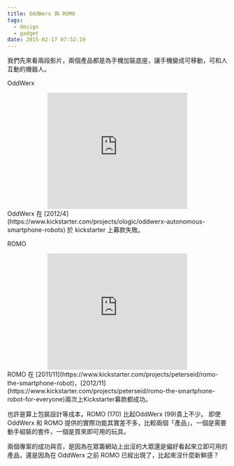```yaml
---
title: OddWerx 與 ROMO
tags:
  - design
  - gadget
date: 2015-02-17 07:52:19
---
```


我們先來看兩段影片，兩個產品都是為手機加裝底座，讓手機變成可移動，可和人互動的機器人。

OddWerx 

<div class="separator" style="clear: both; text-align: center;"><iframe allowfullscreen="" class="YOUTUBE-iframe-video" data-thumbnail-src="https://ytimg.googleusercontent.com/vi/bJ6vzyOG-7o/0.jpg" frameborder="0" height="266" src="http://www.youtube.com/embed/bJ6vzyOG-7o?feature=player_embedded" width="320"></iframe></div>
OddWerx 在 [2012/4](https://www.kickstarter.com/projects/ologic/oddwerx-autonomous-smartphone-robots) 於 kickstarter 上募款失敗。

ROMO 
<div class="separator" style="clear: both; text-align: center;"><iframe allowfullscreen="" class="YOUTUBE-iframe-video" data-thumbnail-src="https://ytimg.googleusercontent.com/vi/UAu7eu7e82Q/0.jpg" frameborder="0" height="266" src="http://www.youtube.com/embed/UAu7eu7e82Q?feature=player_embedded" width="320"></iframe></div>
ROMO 在 [2011/11](https://www.kickstarter.com/projects/peterseid/romo-the-smartphone-robot)，[2012/11](https://www.kickstarter.com/projects/peterseid/romo-the-smartphone-robot-for-everyone)兩次上Kickstarter募款都成功。

也許是算上包裝設計等成本，ROMO (170) 比起OddWerx (99)貴上不少。
即使 OddWerx 和 ROMO 提供的實際功能其實差不多，比較兩個「產品」，一個是需要動手組裝的套件，一個是買來即可用的玩具。

兩個專案的成功與否，是因為在眾籌網站上出沒的大眾還是偏好看起來立即可用的產品，還是因為在 OddWerx 之前 ROMO 已經出現了，比起來沒什麼新鮮感？